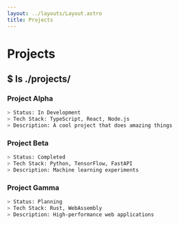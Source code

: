 ```yaml
---
layout: ../layouts/Layout.astro
title: Projects
---
```


# Projects

## $ ls ./projects/

### Project Alpha
```bash
> Status: In Development
> Tech Stack: TypeScript, React, Node.js
> Description: A cool project that does amazing things
```

### Project Beta
```bash
> Status: Completed
> Tech Stack: Python, TensorFlow, FastAPI
> Description: Machine learning experiments
```

### Project Gamma
```bash
> Status: Planning
> Tech Stack: Rust, WebAssembly
> Description: High-performance web applications
```